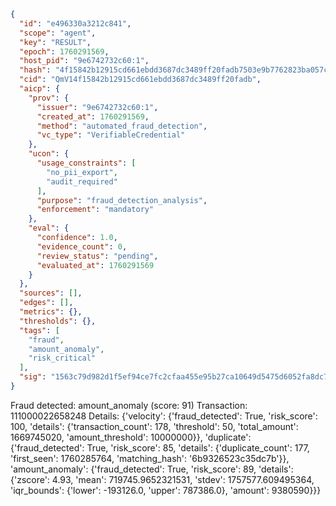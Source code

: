 ```json
{
  "id": "e496330a3212c841",
  "scope": "agent",
  "key": "RESULT",
  "epoch": 1760291569,
  "host_pid": "9e6742732c60:1",
  "hash": "4f15842b12915cd661ebdd3687dc3489ff20fadb7503e9b7762823ba057c3bc9",
  "cid": "QmV14f15842b12915cd661ebdd3687dc3489ff20fadb",
  "aicp": {
    "prov": {
      "issuer": "9e6742732c60:1",
      "created_at": 1760291569,
      "method": "automated_fraud_detection",
      "vc_type": "VerifiableCredential"
    },
    "ucon": {
      "usage_constraints": [
        "no_pii_export",
        "audit_required"
      ],
      "purpose": "fraud_detection_analysis",
      "enforcement": "mandatory"
    },
    "eval": {
      "confidence": 1.0,
      "evidence_count": 0,
      "review_status": "pending",
      "evaluated_at": 1760291569
    }
  },
  "sources": [],
  "edges": [],
  "metrics": {},
  "thresholds": {},
  "tags": [
    "fraud",
    "amount_anomaly",
    "risk_critical"
  ],
  "sig": "1563c79d982d1f5ef94ce7fc2cfaa455e95b27ca10649d5475d6052fa8dc7d04"
}
```

Fraud detected: amount_anomaly (score: 91)
Transaction: 111000022658248
Details: {'velocity': {'fraud_detected': True, 'risk_score': 100, 'details': {'transaction_count': 178, 'threshold': 50, 'total_amount': 1669745020, 'amount_threshold': 10000000}}, 'duplicate': {'fraud_detected': True, 'risk_score': 85, 'details': {'duplicate_count': 177, 'first_seen': 1760285764, 'matching_hash': '6b9326523c35dc7b'}}, 'amount_anomaly': {'fraud_detected': True, 'risk_score': 89, 'details': {'zscore': 4.93, 'mean': 719745.9652321531, 'stdev': 1757577.609495364, 'iqr_bounds': {'lower': -193126.0, 'upper': 787386.0}, 'amount': 9380590}}}
